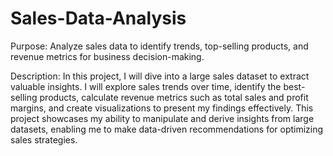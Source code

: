 # Sales-Data-Analysis

Purpose: 
Analyze sales data to identify trends, top-selling products, and revenue metrics for business decision-making.

Description:
In this project, I will dive into a large sales dataset to extract valuable insights. I will explore sales trends over time, identify the best-selling products, calculate revenue metrics such as total sales and profit margins, and create visualizations to present my findings effectively. This project showcases my ability to manipulate and derive insights from large datasets, enabling me to make data-driven recommendations for optimizing sales strategies.


